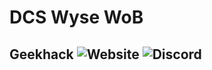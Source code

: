 # DCS  Wyse WoB
## Geekhack ![Website](https://dcs-wwob.com) ![Discord](https://discord.gg/a75EDAyeQz)

